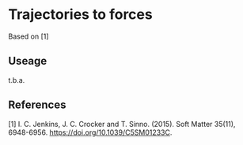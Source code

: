 # Trajectories to forces

Based on [1]

## Useage
t.b.a.

## References

[1] I. C. Jenkins, J. C. Crocker and T. Sinno. (2015). Soft Matter 35(11), 6948-6956. https://doi.org/10.1039/C5SM01233C.
